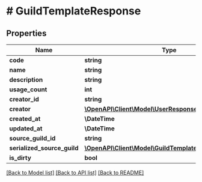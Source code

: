 # # GuildTemplateResponse

## Properties

Name | Type | Description | Notes
------------ | ------------- | ------------- | -------------
**code** | **string** |  |
**name** | **string** |  |
**description** | **string** |  | [optional]
**usage_count** | **int** |  |
**creator_id** | **string** |  |
**creator** | [**\OpenAPI\Client\Model\UserResponse**](UserResponse.md) |  | [optional]
**created_at** | **\DateTime** |  |
**updated_at** | **\DateTime** |  |
**source_guild_id** | **string** |  |
**serialized_source_guild** | [**\OpenAPI\Client\Model\GuildTemplateSnapshotResponse**](GuildTemplateSnapshotResponse.md) |  |
**is_dirty** | **bool** |  | [optional]

[[Back to Model list]](../../README.md#models) [[Back to API list]](../../README.md#endpoints) [[Back to README]](../../README.md)
